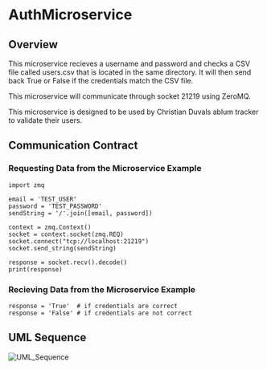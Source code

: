 # AuthMicroservice

## Overview
This microservice recieves a username and password and checks a CSV file called users.csv that is located in the same directory. It will then send back True or False if the credentials match the CSV file. 

This microservice will communicate through socket 21219 using ZeroMQ.

This microservice is designed to be used by Christian Duvals ablum tracker to validate their users. 

## Communication Contract


### Requesting Data from the Microservice Example
```
import zmq

email = 'TEST_USER'
password = 'TEST_PASSWORD'
sendString = '/'.join([email, password])

context = zmq.Context()
socket = context.socket(zmq.REQ)
socket.connect("tcp://localhost:21219")
socket.send_string(sendString)

response = socket.recv().decode()
print(response)
```

### Recieving Data from the Microservice Example

```
response = 'True'  # if credentials are correct
response = 'False' # if credentials are not correct
```


## UML Sequence
![UML_Sequence](https://github.com/user-attachments/assets/9642f29d-7362-4db2-80d9-765f27573ce5)

